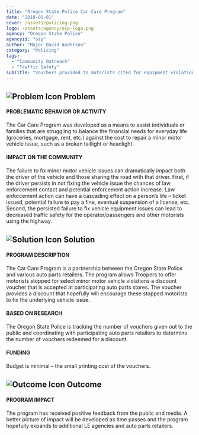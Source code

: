 ```yaml
---
title: "Oregon State Police Car Care Program"
date: "2018-01-01"
cover: /assets/policing.png
logo: /assets/agency/osp-logo.png
agency: "Oregon State Police"
agencyid: "osp"
author: "Major David Anderson"
category: "Policing"
tags:
  - "Community Outreach"
  - "Traffic Safety"
subTitle: "Vouchers provided to motorists cited for equipment violations  in order to lower the cost of minor repairs."
---
```


## ![Problem Icon](https://github.com/google/material-design-icons/raw/master/alert/1x_web/ic_error_outline_black_48dp.png "Problem") Problem

#### PROBLEMATIC BEHAVIOR OR ACTIVITY

The Car Care Program was developed as a means to assist individuals or families that are struggling to balance the financial needs for everyday life (groceries, mortgage, rent, etc.) against the cost to repair a minor motor vehicle issue, such as a broken taillight or headlight.

#### IMPACT ON THE COMMUNITY

The failure to fix minor motor vehicle issues can dramatically impact both the driver of the vehicle and those sharing the road with that driver. First, if the driver persists in not fixing the vehicle issue the chances of law enforcement contact and potential enforcement action increase. Law enforcement action can have a cascading effect on a person’s life – ticket issued, potential failure to pay a fine, eventual suspension of a license, etc. Second, the persisted failure to fix vehicle equipment issues can lead to decreased traffic safety for the operator/passengers and other motorists using the highway.

## ![Solution Icon](https://github.com/google/material-design-icons/raw/master/action/1x_web/ic_lightbulb_outline_black_48dp.png "Solution") Solution

#### PROGRAM DESCRIPTION

The Car Care Program is a partnership between the Oregon State Police and various auto parts retailers. The program allows Troopers to offer motorists stopped for select minor motor vehicle violations a discount voucher that is accepted at participating auto parts stores. The voucher provides a discount that hopefully will encourage these stopped motorists to fix the underlying vehicle issue.

#### BASED ON RESEARCH

The Oregon State Police is tracking the number of vouchers given out to the public and coordinating with participating auto parts retailers to determine the number of vouchers redeemed for a discount.

#### FUNDING

Budget is minimal – the small printing cost of the vouchers.

## ![Outcome Icon](https://github.com/google/material-design-icons/raw/master/action/1x_web/ic_view_list_black_48dp.png "Outcome") Outcome

#### PROGRAM IMPACT

The program has received positive feedback from the public and media. A better picture of impact will be developed as time passes and the program hopefully expands to additional LE agencies and auto parts retailers.

